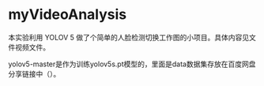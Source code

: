 # myVideoAnalysis
本实验利用 YOLOV 5 做了个简单的人脸检测切换工作图的小项目。具体内容见文件视频文件。

yolov5-master是作为训练yolov5s.pt模型的，里面是data数据集存放在百度网盘分享链接中（）。

